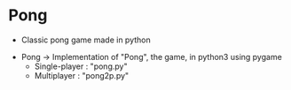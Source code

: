 # Pong

* Classic pong game made in python

- Pong -> Implementation of "Pong", the game, in python3 using pygame
  * Single-player : "pong.py"
  * Multiplayer : "pong2p.py"
